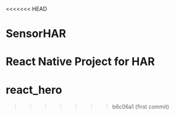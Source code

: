 <<<<<<< HEAD
# SensorHAR
React Native Project for HAR
=======
# react_hero
>>>>>>> b6c06a1 (first commit)
